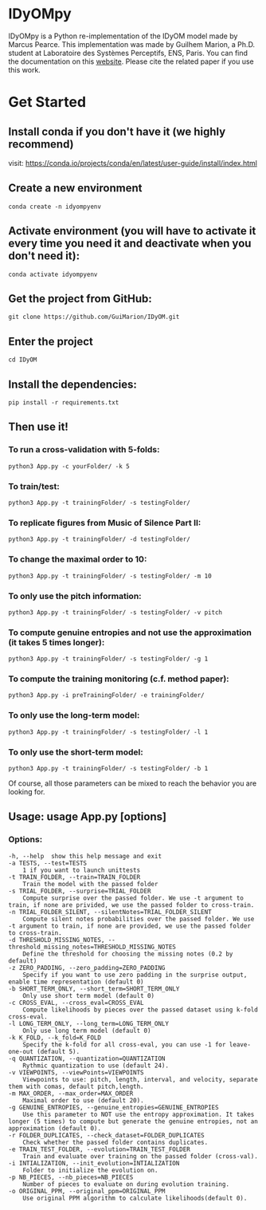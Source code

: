 # IDyOMpy
IDyOMpy is a Python re-implementation of the IDyOM model made by Marcus Pearce. This implementation was made by Guilhem Marion, a Ph.D. student at Laboratoire des Systèmes Perceptifs, ENS, Paris. You can find the documentation on this [website](http://guimarion.github.io/IDyOMpy). Please cite the related paper if you use this work.

# Get Started
    
## Install conda if you don't have it (we highly recommend)

visit: https://conda.io/projects/conda/en/latest/user-guide/install/index.html

## Create a new environment

    conda create -n idyompyenv
## Activate environment (you will have to activate it every time you need it and deactivate when you don't need it):

    conda activate idyompyenv
    
## Get the project from GitHub:

    git clone https://github.com/GuiMarion/IDyOM.git

## Enter the project

    cd IDyOM

## Install the dependencies:

    pip install -r requirements.txt

## Then use it!

### To run a cross-validation with 5-folds:
    python3 App.py -c yourFolder/ -k 5
### To train/test:
    python3 App.py -t trainingFolder/ -s testingFolder/
### To replicate figures from Music of Silence Part II:
    python3 App.py -t trainingFolder/ -d testingFolder/
### To change the maximal order to 10:
    python3 App.py -t trainingFolder/ -s testingFolder/ -m 10
### To only use the pitch information:
    python3 App.py -t trainingFolder/ -s testingFolder/ -v pitch
### To compute genuine entropies and not use the approximation (it takes 5 times longer):
    python3 App.py -t trainingFolder/ -s testingFolder/ -g 1
### To compute the training monitoring (c.f. method paper):
    python3 App.py -i preTrainingFolder/ -e trainingFolder/
### To only use the long-term model:
    python3 App.py -t trainingFolder/ -s testingFolder/ -l 1
### To only use the short-term model:
    python3 App.py -t trainingFolder/ -s testingFolder/ -b 1

Of course, all those parameters can be mixed to reach the behavior you are looking for.

## Usage: usage App.py [options]

### Options:
    -h, --help 	show this help message and exit
    -a TESTS, --test=TESTS
     	1 if you want to launch unittests
    -t TRAIN_FOLDER, --train=TRAIN_FOLDER
     	Train the model with the passed folder
    -s TRIAL_FOLDER, --surprise=TRIAL_FOLDER
     	Compute surprise over the passed folder. We use -t argument to train, if none are privided, we use the passed folder to cross-train.
    -n TRIAL_FOLDER_SILENT, --silentNotes=TRIAL_FOLDER_SILENT
     	Compute silent notes probabilities over the passed folder. We use -t argument to train, if none are provided, we use the passed folder to cross-train.
    -d THRESHOLD_MISSING_NOTES, --threshold_missing_notes=THRESHOLD_MISSING_NOTES
     	Define the threshold for choosing the missing notes (0.2 by default)
    -z ZERO_PADDING, --zero_padding=ZERO_PADDING
     	Specify if you want to use zero padding in the surprise output, enable time representation (default 0)
    -b SHORT_TERM_ONLY, --short_term=SHORT_TERM_ONLY
     	Only use short term model (default 0)
    -c CROSS_EVAL, --cross_eval=CROSS_EVAL
     	Compute likelihoods by pieces over the passed dataset using k-fold cross-eval.
    -l LONG_TERM_ONLY, --long_term=LONG_TERM_ONLY
     	Only use long term model (default 0)
    -k K_FOLD, --k_fold=K_FOLD
     	Specify the k-fold for all cross-eval, you can use -1 for leave-one-out (default 5).
    -q QUANTIZATION, --quantization=QUANTIZATION
     	Rythmic quantization to use (default 24).
    -v VIEWPOINTS, --viewPoints=VIEWPOINTS
     	Viewpoints to use: pitch, length, interval, and velocity, separate them with comas, default pitch,length.
    -m MAX_ORDER, --max_order=MAX_ORDER
     	Maximal order to use (default 20).
    -g GENUINE_ENTROPIES, --genuine_entropies=GENUINE_ENTROPIES
     	Use this parameter to NOT use the entropy approximation. It takes longer (5 times) to compute but generate the genuine entropies, not an approximation (default 0).
    -r FOLDER_DUPLICATES, --check_dataset=FOLDER_DUPLICATES
     	Check whether the passed folder contains duplicates.
    -e TRAIN_TEST_FOLDER, --evolution=TRAIN_TEST_FOLDER
     	Train and evaluate over training on the passed folder (cross-val).
    -i INTIALIZATION, --init_evolution=INTIALIZATION
     	Folder to initialize the evolution on.
    -p NB_PIECES, --nb_pieces=NB_PIECES
     	Number of pieces to evaluate on during evolution training.
    -o ORIGINAL_PPM, --original_ppm=ORIGINAL_PPM
     	Use original PPM algorithm to calculate likelihoods(default 0).
